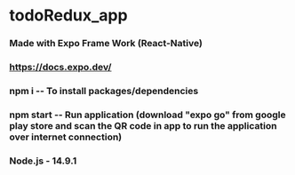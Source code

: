 ﻿# todoRedux_app
 
### Made with Expo Frame Work (React-Native)
### https://docs.expo.dev/
### npm i       -- To install packages/dependencies
### npm start  -- Run application (download "expo go" from google play store and scan the QR code in app to run the application over internet connection)
### Node.js - 14.9.1
